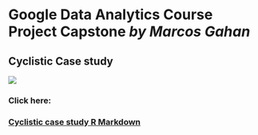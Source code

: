 # Google Data Analytics Course Project Capstone *by Marcos Gahan*
## Cyclistic Case study
![](https://miro.medium.com/max/293/1*nPqUTH1pkj8BWtQrd8WYIg.png)

### Click here:
### [Cyclistic case study R Markdown](https://beta.rstudioconnect.com/connect/#/apps/d742f323-bb2f-4e26-aeb9-deb92916e7b8/info)

